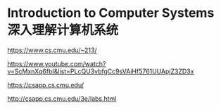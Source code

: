 # Introduction to Computer Systems 深入理解计算机系统

https://www.cs.cmu.edu/~213/

https://www.youtube.com/watch?v=ScMxnXq6fbI&list=PLcQU3vbfgCc9sVAiHf5761UUApjZ3ZD3x

https://csapp.cs.cmu.edu/

http://csapp.cs.cmu.edu/3e/labs.html